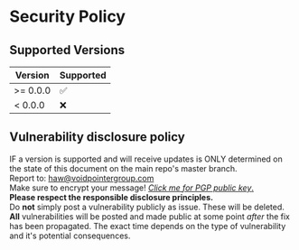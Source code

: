 # Security Policy

## Supported Versions

| Version  | Supported          |
| -------- | ------------------ |
| >= 0.0.0 | ✅ |
| <  0.0.0 | ❌ |

## Vulnerability disclosure policy
IF a version is supported and will receive updates is ONLY determined on the state of this document on the main repo's master branch.\
Report to: [haw@voidpointergroup.com](mailto:haw@voidpointergroup.com)\
Make sure to encrypt your message! [*Click me for PGP public key*.](https://raw.githubusercontent.com/replicadse/replicadse/master/haw%40voidpointergroup.com.pgp)\
**Please respect the responsible disclosure principles.**\
Do **not** simply post a vulnerability publicly as issue. These will be deleted.\
**All** vulnerabilities will be posted and made public at some point _after_ the fix has been propagated. The exact time depends on the type of vulnerability and it's potential consequences.
